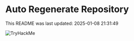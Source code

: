 # Auto Regenerate Repository

This README was last updated: 2025-01-08 21:31:49

 ![TryHackMe](https://tryhackme.com/badge/533634)